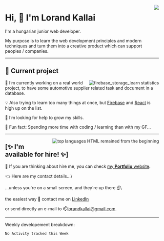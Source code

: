 <a href="https://github.com/kpeti515/"><img src="https://github-readme-stats.vercel.app/api?username=kpeti515&show_icons=true&count_private=true" align="right" /></a>

# Hi, 👋 I'm Lorand Kallai

I'm a hungarian junior web developer.

My purpose is to learn the web development principles and modern techniques and turn them into a creative product which can support peoples / companies.

---

## 🚧 Current project
<a href="https://github.com/kpeti515/fb_storeage_learn"><img src="https://github-readme-stats.vercel.app/api/pin/?username=kpeti515&repo=fb_storeage_learn" alt="firebase_storage_learn statistics" align="right"></a>
🔭 I’m currently working on a real world project, to have some automotive supplier related task and document in  a database.

💡 Also trying to learn too many things at once, but [Firebase](https://firebase.google.com/) and [React](https://reactjs.org/) is high up on the list.

🤔 I’m looking for help to grow my skills.

💙 Fun fact: Spending more time with coding / learning than with my GF...

---
<a href="https://github.com/kpeti515/"><img src="https://github-readme-stats.vercel.app/api/top-langs/?username=kpeti515&hide=asp&layout=compac" alt="top languages HTML remained from the beginning" align="right" /></a>
## [✨ I'm available for hire! ✨]

👯 If you are thinking about hire me, you can check [my **Portfolio** website](https://kpeti515.github.io/).

👈 Here are my contact details...\

...unless you're on a small screen, and they're up there ☝️\

the easiest way 💬 contact me on [LinkedIn](https://www.linkedin.com/in/lorand-kallai-67747b183/) 

or send directly an e-mail to 📫<lorandkallai@gmail.com>.

---

Weekly developement breakdown:
<!--START_SECTION:waka-->
```text
No Activity tracked this Week
```
<!--END_SECTION:waka-->
